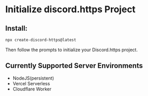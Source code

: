 # Initialize discord.https Project

## Install:

```bash
npx create-discord-https@latest
```

Then follow the prompts to initialize your Discord.https project.

## Currently Supported Server Environments

- NodeJS(persistent)
- Vercel Serverless
- Cloudflare Worker